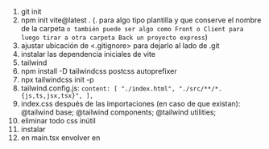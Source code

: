 1. git init
2. npm init vite@latest . (. para algo tipo plantilla y que conserve el nombre de la carpeta `o también puede ser algo como Front o Client para luego tirar a otra carpeta Back un proyecto express`)
3. ajustar ubicación de <.gitignore> para dejarlo al lado de .git
4. instalar las dependencia iniciales de vite
5. tailwind
  1. npm install -D tailwindcss postcss autoprefixer
  2. npx tailwindcss init -p
  3. tailwind.config.js: `content: [
    "./index.html",
    "./src/**/*.{js,ts,jsx,tsx}",
  ],`
  4. index.css después de las importaciones (en caso de que existan): 
    @tailwind base;
    @tailwind components;
    @tailwind utilities;
  5. eliminar todo css inútil
6. instalar <react-router-dom>
7. en main.tsx envolver <App/> en <BrowserRouter>

